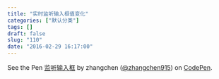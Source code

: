 ```yaml
---
title: "实时监听输入框值变化"
categories: ["默认分类"]
tags: []
draft: false
slug: "110"
date: "2016-02-29 16:17:00"
---
```


<p data-height="268" data-theme-id="21453" data-slug-hash="JXGPLY" data-default-tab="result" data-user="zhangchen915" class="codepen">See the Pen <a href="http://codepen.io/zhangchen915/pen/JXGPLY/">监听输入框</a> by zhangchen (<a href="http://codepen.io/zhangchen915">@zhangchen915</a>) on <a href="http://codepen.io">CodePen</a>.</p>
<script async src="//assets.codepen.io/assets/embed/ei.js"></script>
